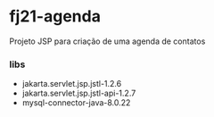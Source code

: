 # fj21-agenda

Projeto JSP para criação de uma agenda de contatos

### libs

- jakarta.servlet.jsp.jstl-1.2.6
- jakarta.servlet.jsp.jstl-api-1.2.7
- mysql-connector-java-8.0.22
